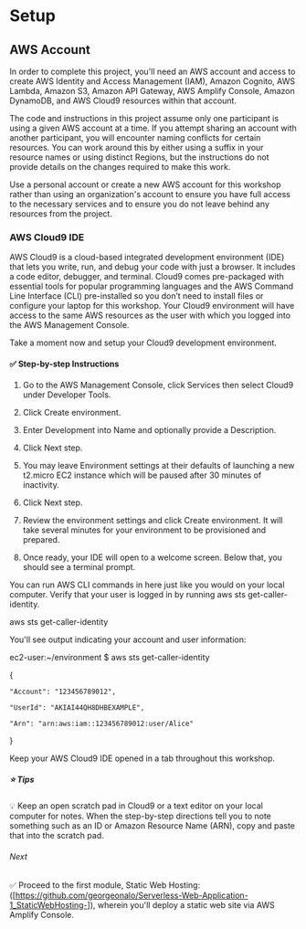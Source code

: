 # Setup

## AWS Account

In order to complete this project, you'll need an AWS account and access to create AWS Identity and Access Management (IAM), Amazon Cognito, AWS Lambda, Amazon S3, Amazon API Gateway, AWS Amplify Console, Amazon DynamoDB, and AWS Cloud9 resources within that account.

The code and instructions in this project assume only one participant is using a given AWS account at a time. If you attempt sharing an account with another participant, you will encounter naming conflicts for certain resources. You can work around this by either using a suffix in your resource names or using distinct Regions, but the instructions do not provide details on the changes required to make this work.

Use a personal account or create a new AWS account for this workshop rather than using an organization's account to ensure you have full access to the necessary services and to ensure you do not leave behind any resources from the project.

### AWS Cloud9 IDE

AWS Cloud9 is a cloud-based integrated development environment (IDE) that lets you write, run, and debug your code with just a browser. It includes a code editor, debugger, and terminal. Cloud9 comes pre-packaged with essential tools for popular programming languages and the AWS Command Line Interface (CLI) pre-installed so you don’t need to install files or configure your laptop for this workshop. Your Cloud9 environment will have access to the same AWS resources as the user with which you logged into the AWS Management Console.

Take a moment now and setup your Cloud9 development environment.

#### ✅ Step-by-step Instructions

1. Go to the AWS Management Console, click Services then select Cloud9 under Developer Tools.

2. Click Create environment.

3. Enter Development into Name and optionally provide a Description.

4. Click Next step.

5. You may leave Environment settings at their defaults of launching a new t2.micro EC2 instance which will be paused after 30 minutes of inactivity.

6. Click Next step.

7. Review the environment settings and click Create environment. It will take several minutes for your environment to be provisioned and prepared.

8. Once ready, your IDE will open to a welcome screen. Below that, you should see a terminal prompt.

You can run AWS CLI commands in here just like you would on your local computer. Verify that your user is logged in by running aws sts get-caller-identity.

aws sts get-caller-identity

You'll see output indicating your account and user information:

ec2-user:~/environment $ aws sts get-caller-identity

{

    "Account": "123456789012",
    
    "UserId": "AKIAI44QH8DHBEXAMPLE",
    
    "Arn": "arn:aws:iam::123456789012:user/Alice"
    
}

Keep your AWS Cloud9 IDE opened in a tab throughout this workshop.

##### ⭐ Tips

💡 Keep an open scratch pad in Cloud9 or a text editor on your local computer for notes. When the step-by-step directions tell you to note something such as an ID or Amazon Resource Name (ARN), copy and paste that into the scratch pad.

###### Next

✅ Proceed to the first module, Static Web Hosting: ([https://github.com/georgeonalo/Serverless-Web-Application-1_StaticWebHosting-]), wherein you'll deploy a static web site via AWS Amplify Console.
